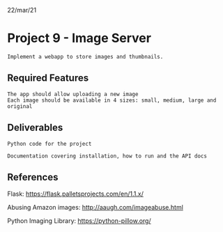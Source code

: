 22/mar/21
# Project 9 - Image Server
    Implement a webapp to store images and thumbnails.

## Required Features

    The app should allow uploading a new image
    Each image should be available in 4 sizes: small, medium, large and original

## Deliverables

    Python code for the project

    Documentation covering installation, how to run and the API docs

## References

Flask: https://flask.palletsprojects.com/en/1.1.x/


Abusing Amazon images: http://aaugh.com/imageabuse.html


Python Imaging Library: https://python-pillow.org/